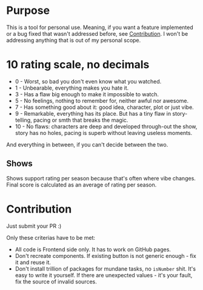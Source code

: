 # Purpose

This is a tool for personal use. Meaning, if you want a feature implemented or a bug fixed that
wasn't addressed before, see [Contribution](#contribution). I won't be addressing anything
that is out of my personal scope.

# 10 rating scale, no decimals

- 0 - Worst, so bad you don't even know what you watched. 
- 1 - Unbearable, everything makes you hate it.
- 3 - Has a flaw big enough to make it impossible to watch.
- 5 - No feelings, nothing to remember for, neither awful nor awesome.
- 7 - Has something good about it: good idea, character, plot or just vibe.
- 9 - Remarkable, everything has its place. But has a tiny flaw in story-telling, pacing or smth that breaks the magic.
- 10 - No flaws: characters are deep and developed through-out the show, story has no holes, pacing is superb without leaving useless moments.

And everything in between, if you can't decide between the two.

## Shows

Shows support rating per season because that's often where vibe changes.
Final score is calculated as an average of rating per season.

# Contribution

Just submit your PR :)

Only these criterias have to be met:
- All code is Frontend side only. It has to work on GitHub pages.
- Don't recreate components. If existing button is not generic enough - fix it and reuse it.
- Don't install trillion of packages for mundane tasks, no `isNumber` shit. It's easy to write it yourself.
If there are unexpected values - it's your fault, fix the source of invalid sources.
